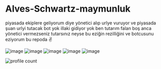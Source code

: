 # Alves-Schwartz-maymunluk

piyasada ekiplere geliyorum diye yönetici alıp urlye vuruyor
ve piyasada şuan urlyi tutacak bot yok illaki gidiyor yok ben tutarım falan boş
anca yönetici vermezseniz tutarsınız neyse bu eziğin rezilliğini ve botcusunu eziyorum bu repoda ✌️

![image](https://cdn.discordapp.com/attachments/1025465436302737509/1075406608345079818/alvesqleme.png)
![image](https://cdn.discordapp.com/attachments/1025465436302737509/1075406841556783144/zortpasat2.png)
![image](https://cdn.discordapp.com/attachments/1025465436302737509/1075408398666960916/aaaa.png)
![image](https://cdn.discordapp.com/attachments/1025465436302737509/1075407621844123709/pessenger1.png)
![image](https://cdn.discordapp.com/attachments/1025465436302737509/1075408418350837760/aaaaaaaaa.png)

![profile count](https://komarev.com/ghpvc/?username=ramalcik&color=red)&nbsp;

